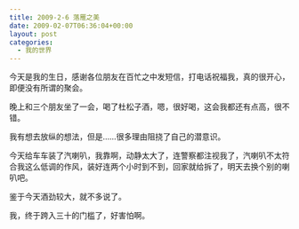 ```yaml
---
title: 2009-2-6 落雁之美
date: 2009-02-07T06:36:04+00:00
layout: post
categories:
  - 我的世界
---
```

今天是我的生日，感谢各位朋友在百忙之中发短信，打电话祝福我，真的很开心，即便没有所谓的聚会。

晚上和三个朋友坐了一会，喝了杜松子酒，嗯，很好喝，这会我都还有点高，很不错。

我有想去放纵的想法，但是……很多理由阻挠了自己的潜意识。

今天给车车装了汽喇叭，我靠啊，动静太大了，连警察都注视我了，汽喇叭不太符合我这么低调的作风，装好连两个小时到不到，回家就给拆了，明天去换个别的喇叭吧。

鉴于今天酒劲较大，就不多说了。

我，终于跨入三十的门槛了，好害怕啊。